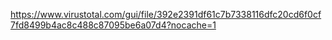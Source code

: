 https://www.virustotal.com/gui/file/392e2391df61c7b7338116dfc20cd6f0cf7fd8499b4ac8c488c87095be6a07d4?nocache=1
